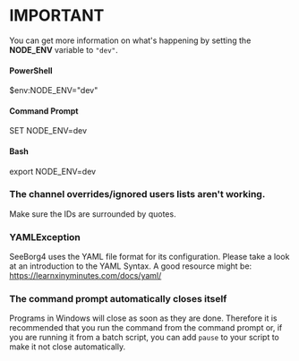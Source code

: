# IMPORTANT

You can get more information on what's happening by setting the **NODE_ENV** variable to `"dev"`.

#### PowerShell

  $env:NODE_ENV="dev"

#### Command Prompt

  SET NODE_ENV=dev

#### Bash

  export NODE_ENV=dev

### The channel overrides/ignored users lists aren't working.

Make sure the IDs are surrounded by quotes.

### YAMLException

SeeBorg4 uses the YAML file format for its configuration. Please take a look at an introduction to the YAML Syntax. A good resource might be: https://learnxinyminutes.com/docs/yaml/

### The command prompt automatically closes itself

Programs in Windows will close as soon as they are done. Therefore it is recommended that you run the command from the command prompt or, if you are running it from a batch script, you can add `pause` to your script to make it not close automatically.